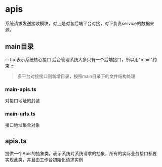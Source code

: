 # apis

系统请求发送接收模块，对上是对各后端平台对接，对下负责service的数据来源。

## main目录

::: tip 表示系统核心接口
后台管理系统大多只有一个后端接口，所以用"main"约束
:::

> 多平台对接接口则新增目录，按照main目录下的文件结构处理

### main-apis.ts

对接口地址的封装

### main-urls.ts

接口地址集合对象

## apis.ts

提供一个Apis的抽象类，表示系统对系统请求的抽象，所有的实际业务接口都要实现此类，并且由工作台初始化请求实例